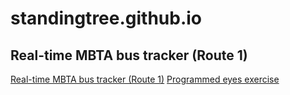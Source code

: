 # standingtree.github.io
## Real-time MBTA bus tracker (Route 1)
<a href = "https://standingtree.github.io/real-time-bus-tracker/">Real-time MBTA bus tracker (Route 1)</a>
<a href = "https://standingtree.github.io/programmed-eyes-exercise/">Programmed eyes exercise</a>
